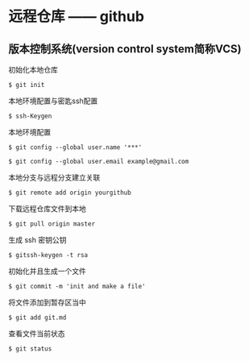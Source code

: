 # 远程仓库 —— github

## 版本控制系统(version control system简称VCS)

初始化本地仓库

```
$ git init
```

本地环境配置与密匙ssh配置

```
$ ssh-Keygen
```

本地环境配置

```
$ git config --global user.name '***'
```

```
$ git config --global user.email example@gmail.com
```

本地分支与远程分支建立关联

```
$ git remote add origin yourgithub
```

下载远程仓库文件到本地

```
$ git pull origin master
```

生成 ssh 密钥公钥

```
$ gitssh-keygen -t rsa
```

初始化并且生成一个文件

```
$ git commit -m 'init and make a file'
```

将文件添加到暂存区当中

```
$ git add git.md
```

查看文件当前状态

```
$ git status
```

